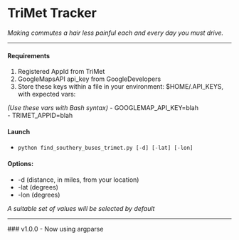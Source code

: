 # TriMet Tracker
*Making commutes a hair less painful each and every day you must drive.*
<hr>

#### **Requirements**
  1. Registered AppId from TriMet
  1. GoogleMapsAPI api_key from GoogleDevelopers
  1. Store these keys within a file in your environment: $HOME/.API_KEYS, with expected vars:
  
  *(Use these vars with Bash syntax)*
    - GOOGLEMAP_API_KEY=blah   
    - TRIMET_APPID=blah

#### **Launch**

  - ```python find_southery_buses_trimet.py [-d] [-lat] [-lon]```
    
#### **Options:**
- \-d (distance, in miles, from your location) 
- \-lat (degrees)
- \-lon (degrees)

*A suitable set of values will be selected by default*

<hr>     
### v1.0.0
    - Now using argparse
